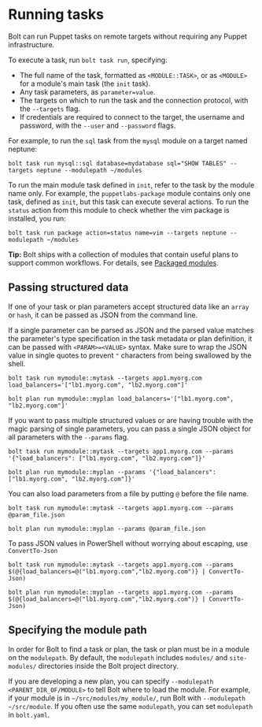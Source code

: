 # Running tasks

Bolt can run Puppet tasks on remote targets without requiring any Puppet infrastructure. 

To execute a task, run `bolt task run`, specifying:

-   The full name of the task, formatted as `<MODULE::TASK>`, or as `<MODULE>` for a module's main task \(the `init` task\).
-   Any task parameters, as `parameter=value`.
-   The targets on which to run the task and the connection protocol, with the `--targets` flag.
-   If credentials are required to connect to the target, the username and password, with the `--user` and `--password` flags.

For example, to run the `sql` task from the `mysql` module on a target named neptune:

```
bolt task run mysql::sql database=mydatabase sql="SHOW TABLES" --targets neptune --modulepath ~/modules
```

To run the main module task defined in `init`, refer to the task by the module name only. For example, the `puppetlabs-package` module contains only one task, defined as `init`, but this task can execute several actions. To run the `status` action from this module to check whether the vim package is installed, you run:

```
bolt task run package action=status name=vim --targets neptune --modulepath ~/modules
```

**Tip:** Bolt ships with a collection of modules that contain useful plans to support common workflows. For details, see [Packaged modules](packaged_modules.md).


## Passing structured data

If one of your task or plan parameters accept structured data like an `array` or `hash`, it can be passed as JSON from the command line.

If a single parameter can be parsed as JSON and the parsed value matches the parameter's type specification in the task metadata or plan definition, it can be passed with `<PARAM>=<VALUE>` syntax. Make sure to wrap the JSON value in single quotes to prevent `"` characters from being swallowed by the shell.

```
bolt task run mymodule::mytask --targets app1.myorg.com load_balancers='["lb1.myorg.com", "lb2.myorg.com"]'
```

```
bolt plan run mymodule::myplan load_balancers='["lb1.myorg.com", "lb2.myorg.com"]'
```

If you want to pass multiple structured values or are having trouble with the magic parsing of single parameters, you can pass a single JSON object for all parameters with the `--params` flag.

```
bolt task run mymodule::mytask --targets app1.myorg.com --params '{"load_balancers": ["lb1.myorg.com", "lb2.myorg.com"]}'
```

```
bolt plan run mymodule::myplan --params '{"load_balancers": ["lb1.myorg.com", "lb2.myorg.com"]}'
```

You can also load parameters from a file by putting `@` before the file name.

```
bolt task run mymodule::mytask --targets app1.myorg.com --params @param_file.json
```

```
bolt plan run mymodule::myplan --params @param_file.json
```

To pass JSON values in PowerShell without worrying about escaping, use `ConvertTo-Json`

```
bolt task run mymodule::mytask --targets app1.myorg.com --params $(@{load_balancers=@("lb1.myorg.com","lb2.myorg.com")} | ConvertTo-Json)
```

```
bolt plan run mymodule::myplan --targets app1.myorg.com --params $(@{load_balancers=@("lb1.myorg.com","lb2.myorg.com")} | ConvertTo-Json)
```

## Specifying the module path

In order for Bolt to find a task or plan, the task or plan must be in a module on the `modulepath`. By default, the `modulepath` includes `modules/` and `site-modules/` directories inside the Bolt project directory.

If you are developing a new plan, you can specify `--modulepath <PARENT_DIR_OF/MODULE>` to tell Bolt where to load the module. For example, if your module is in `~/src/modules/my_module/`, run Bolt with `--modulepath ~/src/module`. If you often use the same `modulepath`, you can set `modulepath` in `bolt.yaml`.
